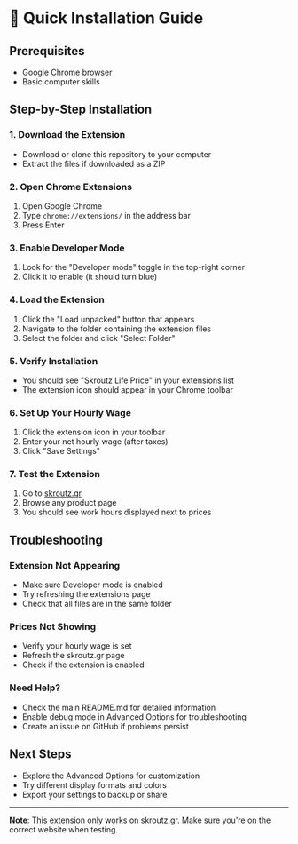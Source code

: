 # 🚀 Quick Installation Guide

## Prerequisites
- Google Chrome browser
- Basic computer skills

## Step-by-Step Installation

### 1. Download the Extension
- Download or clone this repository to your computer
- Extract the files if downloaded as a ZIP

### 2. Open Chrome Extensions
1. Open Google Chrome
2. Type `chrome://extensions/` in the address bar
3. Press Enter

### 3. Enable Developer Mode
1. Look for the "Developer mode" toggle in the top-right corner
2. Click it to enable (it should turn blue)

### 4. Load the Extension
1. Click the "Load unpacked" button that appears
2. Navigate to the folder containing the extension files
3. Select the folder and click "Select Folder"

### 5. Verify Installation
- You should see "Skroutz Life Price" in your extensions list
- The extension icon should appear in your Chrome toolbar

### 6. Set Up Your Hourly Wage
1. Click the extension icon in your toolbar
2. Enter your net hourly wage (after taxes)
3. Click "Save Settings"

### 7. Test the Extension
1. Go to [skroutz.gr](https://www.skroutz.gr)
2. Browse any product page
3. You should see work hours displayed next to prices

## Troubleshooting

### Extension Not Appearing
- Make sure Developer mode is enabled
- Try refreshing the extensions page
- Check that all files are in the same folder

### Prices Not Showing
- Verify your hourly wage is set
- Refresh the skroutz.gr page
- Check if the extension is enabled

### Need Help?
- Check the main README.md for detailed information
- Enable debug mode in Advanced Options for troubleshooting
- Create an issue on GitHub if problems persist

## Next Steps
- Explore the Advanced Options for customization
- Try different display formats and colors
- Export your settings to backup or share

---

**Note**: This extension only works on skroutz.gr. Make sure you're on the correct website when testing. 